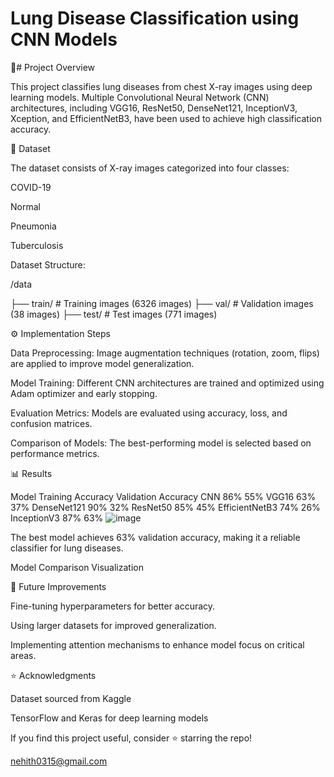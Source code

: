# Lung Disease Classification using CNN Models

📌# Project Overview

This project classifies lung diseases from chest X-ray images using deep learning models. Multiple Convolutional Neural Network (CNN) architectures, including VGG16, ResNet50, DenseNet121, InceptionV3, Xception, and EfficientNetB3, have been used to achieve high classification accuracy.

📂 Dataset

The dataset consists of X-ray images categorized into four classes:

COVID-19

Normal

Pneumonia

Tuberculosis

Dataset Structure:

/data
 
   ├── train/       # Training images (6326 images)
   ├── val/         # Validation images (38 images)
   ├── test/        # Test images (771 images)

⚙️ Implementation Steps

Data Preprocessing: Image augmentation techniques (rotation, zoom, flips) are applied to improve model generalization.

Model Training: Different CNN architectures are trained and optimized using Adam optimizer and early stopping.

Evaluation Metrics: Models are evaluated using accuracy, loss, and confusion matrices.

Comparison of Models: The best-performing model is selected based on performance metrics.

📊 Results

Model	Training Accuracy	Validation Accuracy
CNN	86%	55%
VGG16	63%	37%
DenseNet121	90%	32%
ResNet50	85%	45%
EfficientNetB3	74%	26%
InceptionV3	87%	63%
![image](https://github.com/user-attachments/assets/b4ccaf3a-a30a-4e5b-8799-711686f8e42c)


The best model achieves 63% validation accuracy, making it a reliable classifier for lung diseases.

Model Comparison Visualization



📌 Future Improvements

Fine-tuning hyperparameters for better accuracy.

Using larger datasets for improved generalization.

Implementing attention mechanisms to enhance model focus on critical areas.




⭐ Acknowledgments

Dataset sourced from Kaggle

TensorFlow and Keras for deep learning models

If you find this project useful, consider ⭐ starring the repo!

nehith0315@gmail.com
